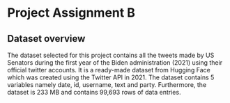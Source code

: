 # Project Assignment B

## Dataset overview

The dataset selected for this project contains all the tweets made by US Senators during the first year of the Biden administration (2021) using their official twitter accounts. It is a ready-made dataset from Hugging Face which was created using the Twitter API in 2021. The dataset contains 5 variables namely date, id, username, text and party. Furthermore, the dataset is 233 MB and contains 99,693 rows of data entries. 
